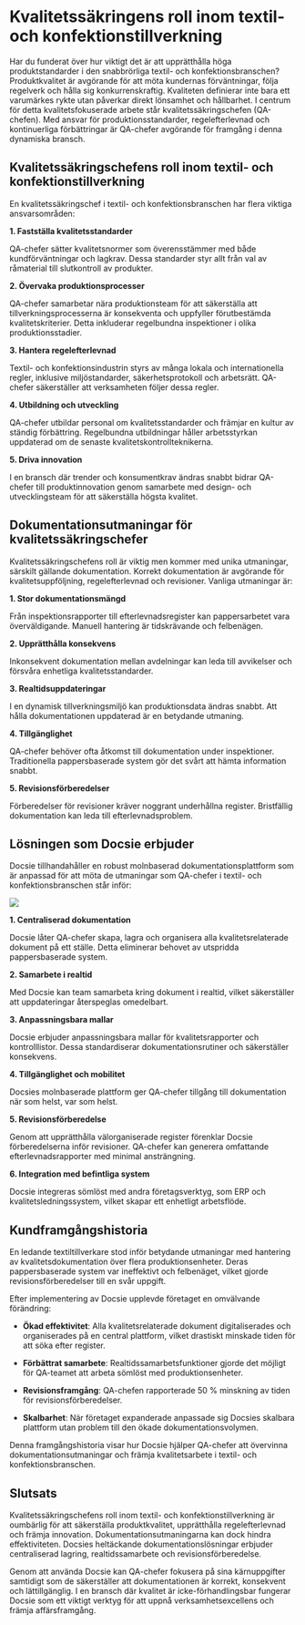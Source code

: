 # Kvalitetssäkringens roll inom textil- och konfektionstillverkning

Har du funderat över hur viktigt det är att upprätthålla höga produktstandarder i den snabbrörliga textil- och konfektionsbranschen? Produktkvalitet är avgörande för att möta kundernas förväntningar, följa regelverk och hålla sig konkurrenskraftig. Kvaliteten definierar inte bara ett varumärkes rykte utan påverkar direkt lönsamhet och hållbarhet. I centrum för detta kvalitetsfokuserade arbete står kvalitetssäkringschefen (QA-chefen). Med ansvar för produktionsstandarder, regelefterlevnad och kontinuerliga förbättringar är QA-chefer avgörande för framgång i denna dynamiska bransch.

## Kvalitetssäkringschefens roll inom textil- och konfektionstillverkning

En kvalitetssäkringschef i textil- och konfektionsbranschen har flera viktiga ansvarsområden:

**1. Fastställa kvalitetsstandarder**

QA-chefer sätter kvalitetsnormer som överensstämmer med både kundförväntningar och lagkrav. Dessa standarder styr allt från val av råmaterial till slutkontroll av produkter.

**2. Övervaka produktionsprocesser**

QA-chefer samarbetar nära produktionsteam för att säkerställa att tillverkningsprocesserna är konsekventa och uppfyller förutbestämda kvalitetskriterier. Detta inkluderar regelbundna inspektioner i olika produktionsstadier.

**3. Hantera regelefterlevnad**

Textil- och konfektionsindustrin styrs av många lokala och internationella regler, inklusive miljöstandarder, säkerhetsprotokoll och arbetsrätt. QA-chefer säkerställer att verksamheten följer dessa regler.

**4. Utbildning och utveckling**

QA-chefer utbildar personal om kvalitetsstandarder och främjar en kultur av ständig förbättring. Regelbundna utbildningar håller arbetsstyrkan uppdaterad om de senaste kvalitetskontrollteknikerna.

**5. Driva innovation**

I en bransch där trender och konsumentkrav ändras snabbt bidrar QA-chefer till produktinnovation genom samarbete med design- och utvecklingsteam för att säkerställa högsta kvalitet.

## Dokumentationsutmaningar för kvalitetssäkringschefer

Kvalitetssäkringschefens roll är viktig men kommer med unika utmaningar, särskilt gällande dokumentation. Korrekt dokumentation är avgörande för kvalitetsuppföljning, regelefterlevnad och revisioner. Vanliga utmaningar är:

**1. Stor dokumentationsmängd**

Från inspektionsrapporter till efterlevnadsregister kan pappersarbetet vara överväldigande. Manuell hantering är tidskrävande och felbenägen.

**2. Upprätthålla konsekvens**

Inkonsekvent dokumentation mellan avdelningar kan leda till avvikelser och försvåra enhetliga kvalitetsstandarder.

**3. Realtidsuppdateringar**

I en dynamisk tillverkningsmiljö kan produktionsdata ändras snabbt. Att hålla dokumentationen uppdaterad är en betydande utmaning.

**4. Tillgänglighet**

QA-chefer behöver ofta åtkomst till dokumentation under inspektioner. Traditionella pappersbaserade system gör det svårt att hämta information snabbt.

**5. Revisionsförberedelser**

Förberedelser för revisioner kräver noggrant underhållna register. Bristfällig dokumentation kan leda till efterlevnadsproblem.

## Lösningen som Docsie erbjuder

Docsie tillhandahåller en robust molnbaserad dokumentationsplattform som är anpassad för att möta de utmaningar som QA-chefer i textil- och konfektionsbranschen står inför:

![](https://cdn.docsie.io/workspace_PxAvC1Uenuc7ad6H3/doc_wn84Jkoc6hIMTO2eE/file_wp2LyIfmJRkuzzqoi/image_3ff6fd5f-23df-1310-a91d-4b68f7347d05.jpg)

**1. Centraliserad dokumentation**

Docsie låter QA-chefer skapa, lagra och organisera alla kvalitetsrelaterade dokument på ett ställe. Detta eliminerar behovet av utspridda pappersbaserade system.

**2. Samarbete i realtid**

Med Docsie kan team samarbeta kring dokument i realtid, vilket säkerställer att uppdateringar återspeglas omedelbart.

**3. Anpassningsbara mallar**

Docsie erbjuder anpassningsbara mallar för kvalitetsrapporter och kontrolllistor. Dessa standardiserar dokumentationsrutiner och säkerställer konsekvens.

**4. Tillgänglighet och mobilitet**

Docsies molnbaserade plattform ger QA-chefer tillgång till dokumentation när som helst, var som helst.

**5. Revisionsförberedelse**

Genom att upprätthålla välorganiserade register förenklar Docsie förberedelserna inför revisioner. QA-chefer kan generera omfattande efterlevnadsrapporter med minimal ansträngning.

**6. Integration med befintliga system**

Docsie integreras sömlöst med andra företagsverktyg, som ERP och kvalitetsledningssystem, vilket skapar ett enhetligt arbetsflöde.

## Kundframgångshistoria

En ledande textiltillverkare stod inför betydande utmaningar med hantering av kvalitetsdokumentation över flera produktionsenheter. Deras pappersbaserade system var ineffektivt och felbenäget, vilket gjorde revisionsförberedelser till en svår uppgift.

Efter implementering av Docsie upplevde företaget en omvälvande förändring:

* **Ökad effektivitet**: Alla kvalitetsrelaterade dokument digitaliserades och organiserades på en central plattform, vilket drastiskt minskade tiden för att söka efter register.

* **Förbättrat samarbete**: Realtidssamarbetsfunktioner gjorde det möjligt för QA-teamet att arbeta sömlöst med produktionsenheter.

* **Revisionsframgång**: QA-chefen rapporterade 50 % minskning av tiden för revisionsförberedelser.

* **Skalbarhet**: När företaget expanderade anpassade sig Docsies skalbara plattform utan problem till den ökade dokumentationsvolymen.

Denna framgångshistoria visar hur Docsie hjälper QA-chefer att övervinna dokumentationsutmaningar och främja kvalitetsarbete i textil- och konfektionsbranschen.

## Slutsats

Kvalitetssäkringschefens roll inom textil- och konfektionstillverkning är oumbärlig för att säkerställa produktkvalitet, upprätthålla regelefterlevnad och främja innovation. Dokumentationsutmaningarna kan dock hindra effektiviteten. Docsies heltäckande dokumentationslösningar erbjuder centraliserad lagring, realtidssamarbete och revisionsförberedelse.

Genom att använda Docsie kan QA-chefer fokusera på sina kärnuppgifter samtidigt som de säkerställer att dokumentationen är korrekt, konsekvent och lättillgänglig. I en bransch där kvalitet är icke-förhandlingsbar fungerar Docsie som ett viktigt verktyg för att uppnå verksamhetsexcellens och främja affärsframgång.